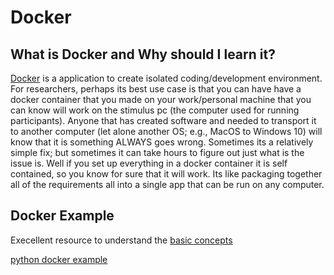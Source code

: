 # Docker



## What is Docker and Why should I learn it?

[Docker](https://www.docker.com/) is a application to create isolated coding/development environment.
For researchers, perhaps its best use case is that you can have have a docker container that you made on your work/personal machine that you can know will work on the stimulus pc (the computer used for running participants).
Anyone that has created software and needed to transport it to another computer (let alone another OS; e.g., MacOS to Windows 10) will know that it is something ALWAYS goes wrong. 
Sometimes its a relatively simple fix; but sometimes it can take hours to figure out just what is the issue is. 
Well if you set up everything in a docker container it is self contained, so you know for sure that it will work.
Its like packaging together all of the requirements all into a single app that can be run on any computer. 


## Docker Example

Execellent resource to understand the [basic concepts](https://youtu.be/gAkwW2tuIqE)

[python docker example](https://docs.docker.com/language/python/build-images/)
